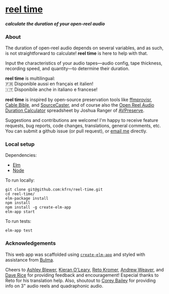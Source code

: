 # [reel time](https://kfrn.github.io/reel-time)

#### _calculate the duration of your open-reel audio_

### About

The duration of open-reel audio depends on several variables, and as such, is not straightforward to calculate! **reel time** is here to help with that.

Input the characteristics of your audio tapes—audio config, tape thickness, recording speed, and quantity—to determine their duration.

**reel time** is multilingual:  
🇫🇷 Disponible aussi en français et italien!  
🇮🇹 Disponibile anche in italiano e francese!

**reel time** is inspired by open-source preservation tools like [ffmprovisr](https://amiaopensource.github.io/ffmprovisr/), [Cable Bible](https://amiaopensource.github.io/cable-bible/), and [SourceCaster](https://datapraxis.github.io/sourcecaster/), and of course also the [Open Reel Audio Duration Calculator](https://www.avpreserve.com/open-reel-audio-duration-calculator/) spreadsheet by Joshua Ranger of [AVPreserve](https://www.avpreserve.com/).

Suggestions and contributions are welcome! I'm happy to receive feature requests, bug reports, code changes, translations, general comments, etc. You can submit a github issue (or pull request), or [email me](mailto:kfnagels@gmail.com) directly.

### Local setup

Dependencies:
* [Elm](https://guide.elm-lang.org/install.html)
* [Node](https://nodejs.org/en/download/)

To run locally:
```
git clone git@github.com:kfrn/reel-time.git
cd reel-time/
elm-package install
npm install
npm install -g create-elm-app
elm-app start
```

To run tests:
```
elm-app test
```

<!-- To deploy to github pages:
```
elm-app build
gh-pages -d build
``` -->

### Acknowledgements

This web app was scaffolded using [`create-elm-app`](https://www.npmjs.com/package/create-elm-app) and styled with assistance from [Bulma](https://bulma.io/).

Cheers to [Ashley Blewer](https://github.com/ablwr), [Kieran O'Leary](https://github.com/kieranjol), [Reto Kromer](https://github.com/retokromer), [Andrew Weaver](https://github.com/privatezero), and [Dave Rice](https://github.com/dericed) for providing feedback and encouragement! Especial thanks to Reto for his translation help. Also, shoutout to [Corey Bailey](http://www.baileyzone.net/) for providing info on 3" audio reels and quadraphonic audio.
